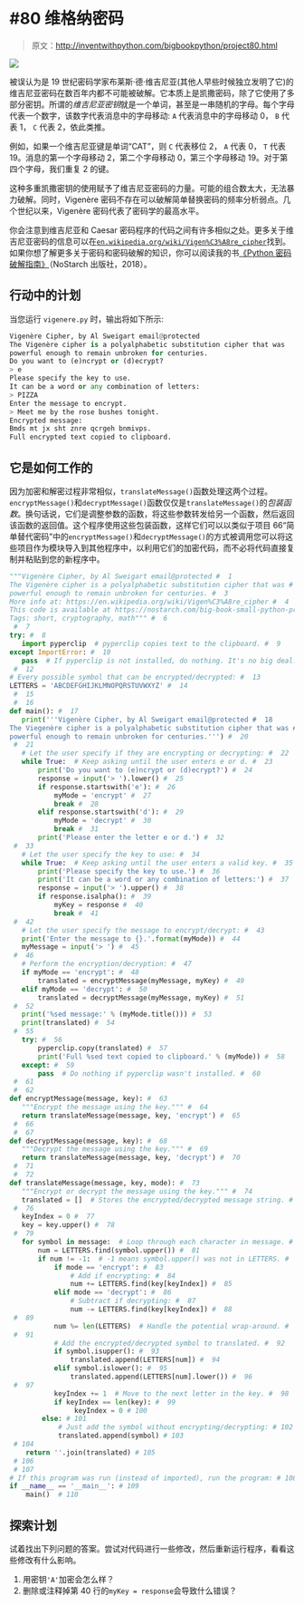 # #80 维格纳密码

> 原文：<http://inventwithpython.com/bigbookpython/project80.html>

![](img/9d995d63aaead72cad01120081eb8f75.png)

被误认为是 19 世纪密码学家布莱斯·德·维吉尼亚(其他人早些时候独立发明了它)的维吉尼亚密码在数百年内都不可能被破解。它本质上是凯撒密码，除了它使用了多部分密钥。所谓的*维吉尼亚密钥*就是一个单词，甚至是一串随机的字母。每个字母代表一个数字，该数字代表消息中的字母移动: `A` 代表消息中的字母移动 0， `B` 代表 1， `C` 代表 2，依此类推。

例如，如果一个维吉尼亚键是单词“CAT”，则 `C` 代表移位 2， `A` 代表 0， `T` 代表 19。消息的第一个字母移动 2，第二个字母移动 0，第三个字母移动 19。对于第四个字母，我们重复 2 的键。

这种多重凯撒密钥的使用赋予了维吉尼亚密码的力量。可能的组合数太大，无法暴力破解。同时，Vigenère 密码不存在可以破解简单替换密码的频率分析弱点。几个世纪以来，Vigenère 密码代表了密码学的最高水平。

你会注意到维吉尼亚和 Caesar 密码程序的代码之间有许多相似之处。更多关于维吉尼亚密码的信息可以在[`en.wikipedia.org/wiki/Vigen%C3%A8re_cipher`](https://en.wikipedia.org/wiki/Vigen%C3%A8re_cipher)找到。如果你想了解更多关于密码和密码破解的知识，你可以阅读我的书[《Python 密码破解指南》](https://nostarch.com/crackingcodes/)（NoStarch 出版社，2018）。

## 行动中的计划

当您运行 `vigenere.py` 时，输出将如下所示:

```py
Vigenère Cipher, by Al Sweigart email@protected
The Vigenère cipher is a polyalphabetic substitution cipher that was
powerful enough to remain unbroken for centuries.
Do you want to (e)ncrypt or (d)ecrypt?
> e
Please specify the key to use.
It can be a word or any combination of letters:
> PIZZA
Enter the message to encrypt.
> Meet me by the rose bushes tonight.
Encrypted message:
Bmds mt jx sht znre qcrgeh bnmivps.
Full encrypted text copied to clipboard.
```

## 它是如何工作的

因为加密和解密过程非常相似，`translateMessage()`函数处理这两个过程。`encryptMessage()`和`decryptMessage()`函数仅仅是`translateMessage()`的*包装函数*。换句话说，它们是调整参数的函数，将这些参数转发给另一个函数，然后返回该函数的返回值。这个程序使用这些包装函数，这样它们可以以类似于项目 66“简单替代密码”中的`encryptMessage()`和`decryptMessage()`的方式被调用您可以将这些项目作为模块导入到其他程序中，以利用它们的加密代码，而不必将代码直接复制并粘贴到您的新程序中。

```py
"""Vigenère Cipher, by Al Sweigart email@protected #  1
The Vigenère cipher is a polyalphabetic substitution cipher that was #  2
powerful enough to remain unbroken for centuries. #  3
More info at: https://en.wikipedia.org/wiki/Vigen%C3%A8re_cipher #  4
This code is available at https://nostarch.com/big-book-small-python-programming #  5
Tags: short, cryptography, math""" #  6
 #  7
try: #  8
   import pyperclip  # pyperclip copies text to the clipboard. #  9
except ImportError: #  10
   pass  # If pyperclip is not installed, do nothing. It's no big deal. #  11
 #  12
# Every possible symbol that can be encrypted/decrypted: #  13
LETTERS = 'ABCDEFGHIJKLMNOPQRSTUVWXYZ' #  14
 #  15
 #  16
def main(): #  17
   print('''Vigenère Cipher, by Al Sweigart email@protected #  18
The Viegenère cipher is a polyalphabetic substitution cipher that was #  19
powerful enough to remain unbroken for centuries.''') #  20
 #  21
   # Let the user specify if they are encrypting or decrypting: #  22
   while True:  # Keep asking until the user enters e or d. #  23
       print('Do you want to (e)ncrypt or (d)ecrypt?') #  24
       response = input('> ').lower() #  25
       if response.startswith('e'): #  26
           myMode = 'encrypt' #  27
           break #  28
       elif response.startswith('d'): #  29
           myMode = 'decrypt' #  30
           break #  31
       print('Please enter the letter e or d.') #  32
 #  33
   # Let the user specify the key to use: #  34
   while True:  # Keep asking until the user enters a valid key. #  35
       print('Please specify the key to use.') #  36
       print('It can be a word or any combination of letters:') #  37
       response = input('> ').upper() #  38
       if response.isalpha(): #  39
           myKey = response #  40
           break #  41
 #  42
   # Let the user specify the message to encrypt/decrypt: #  43
   print('Enter the message to {}.'.format(myMode)) #  44
   myMessage = input('> ') #  45
 #  46
   # Perform the encryption/decryption: #  47
   if myMode == 'encrypt': #  48
       translated = encryptMessage(myMessage, myKey) #  49
   elif myMode == 'decrypt': #  50
       translated = decryptMessage(myMessage, myKey) #  51
 #  52
   print('%sed message:' % (myMode.title())) #  53
   print(translated) #  54
 #  55
   try: #  56
       pyperclip.copy(translated) #  57
       print('Full %sed text copied to clipboard.' % (myMode)) #  58
   except: #  59
       pass  # Do nothing if pyperclip wasn't installed. #  60
 #  61
 #  62
def encryptMessage(message, key): #  63
   """Encrypt the message using the key.""" #  64
   return translateMessage(message, key, 'encrypt') #  65
 #  66
 #  67
def decryptMessage(message, key): #  68
   """Decrypt the message using the key.""" #  69
   return translateMessage(message, key, 'decrypt') #  70
 #  71
 #  72
def translateMessage(message, key, mode): #  73
   """Encrypt or decrypt the message using the key.""" #  74
   translated = []  # Stores the encrypted/decrypted message string. #  75
 #  76
   keyIndex = 0 #  77
   key = key.upper() #  78
 #  79
   for symbol in message:  # Loop through each character in message. #  80
       num = LETTERS.find(symbol.upper()) #  81
       if num != -1:  # -1 means symbol.upper() was not in LETTERS. #  82
           if mode == 'encrypt': #  83
               # Add if encrypting: #  84
               num += LETTERS.find(key[keyIndex]) #  85
           elif mode == 'decrypt': #  86
               # Subtract if decrypting: #  87
               num -= LETTERS.find(key[keyIndex]) #  88
 #  89
           num %= len(LETTERS)  # Handle the potential wrap-around. #  90
 #  91
           # Add the encrypted/decrypted symbol to translated. #  92
           if symbol.isupper(): #  93
               translated.append(LETTERS[num]) #  94
           elif symbol.islower(): #  95
               translated.append(LETTERS[num].lower()) #  96
 #  97
           keyIndex += 1  # Move to the next letter in the key. #  98
           if keyIndex == len(key): #  99
                keyIndex = 0 # 100
        else: # 101
            # Just add the symbol without encrypting/decrypting: # 102
            translated.append(symbol) # 103
 # 104
    return ''.join(translated) # 105
 # 106
 # 107
# If this program was run (instead of imported), run the program: # 108
if __name__ == '__main__': # 109
    main()  # 110
```

## 探索计划

试着找出下列问题的答案。尝试对代码进行一些修改，然后重新运行程序，看看这些修改有什么影响。

1.  用密钥`'A'`加密会怎么样？
2.  删除或注释掉第 40 行的`myKey = response`会导致什么错误？